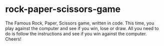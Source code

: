 # rock-paper-scissors-game
The Famous Rock, Paper, Scissors game, written in code. This time, you play against the computer and see if you win, lose or draw.
All you need to do is follow the instructions and see if you win against the computer. 
Cheers!
